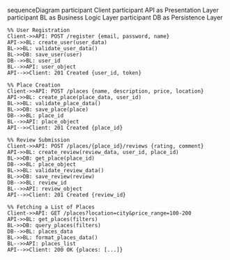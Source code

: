 sequenceDiagram
    participant Client
    participant API as Presentation Layer
    participant BL as Business Logic Layer
    participant DB as Persistence Layer

    %% User Registration
    Client->>API: POST /register {email, password, name}
    API->>BL: create_user(user_data)
    BL->>BL: validate_user_data()
    BL->>DB: save_user(user)
    DB-->>BL: user_id
    BL-->>API: user_object
    API-->>Client: 201 Created {user_id, token}

    %% Place Creation
    Client->>API: POST /places {name, description, price, location}
    API->>BL: create_place(place_data, user_id)
    BL->>BL: validate_place_data()
    BL->>DB: save_place(place)
    DB-->>BL: place_id
    BL-->>API: place_object
    API-->>Client: 201 Created {place_id}

    %% Review Submission
    Client->>API: POST /places/{place_id}/reviews {rating, comment}
    API->>BL: create_review(review_data, user_id, place_id)
    BL->>DB: get_place(place_id)
    DB-->>BL: place_object
    BL->>BL: validate_review_data()
    BL->>DB: save_review(review)
    DB-->>BL: review_id
    BL-->>API: review_object
    API-->>Client: 201 Created {review_id}

    %% Fetching a List of Places
    Client->>API: GET /places?location=city&price_range=100-200
    API->>BL: get_places(filters)
    BL->>DB: query_places(filters)
    DB-->>BL: places_data
    BL->>BL: format_places_data()
    BL-->>API: places_list
    API-->>Client: 200 OK {places: [...]}

